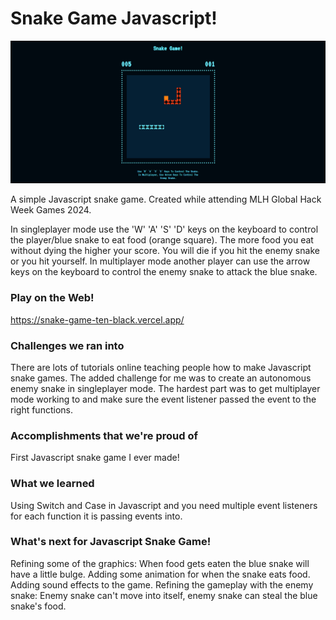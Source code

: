 # Snake Game Javascript!

![Gameplay](images/SnakeGameplay.png)

A simple Javascript snake game. Created while attending MLH Global Hack Week Games 2024.

In singleplayer mode use the 'W' 'A' 'S' 'D' keys on the keyboard to control the player/blue snake to eat food (orange square). The more food you eat without dying the higher your score. You will die if you hit the enemy snake or you hit yourself. In multiplayer mode another player can use the arrow keys on the keyboard to control the enemy snake to attack the blue snake.

### Play on the Web!
https://snake-game-ten-black.vercel.app/

### Challenges we ran into
There are lots of tutorials online teaching people how to make Javascript snake games. The added challenge for me was to create an autonomous enemy snake in singleplayer mode. The hardest part was to get multiplayer mode working to and make sure the event listener passed the event to the right functions.

### Accomplishments that we're proud of
First Javascript snake game I ever made!

### What we learned
Using Switch and Case in Javascript and you need multiple event listeners for each function it is passing events into.

### What's next for Javascript Snake Game!
Refining some of the graphics: When food gets eaten the blue snake will have a little bulge. Adding some animation for when the snake eats food. Adding sound effects to the game. Refining the gameplay with the enemy snake: Enemy snake can't move into itself, enemy snake can steal the blue snake's food.